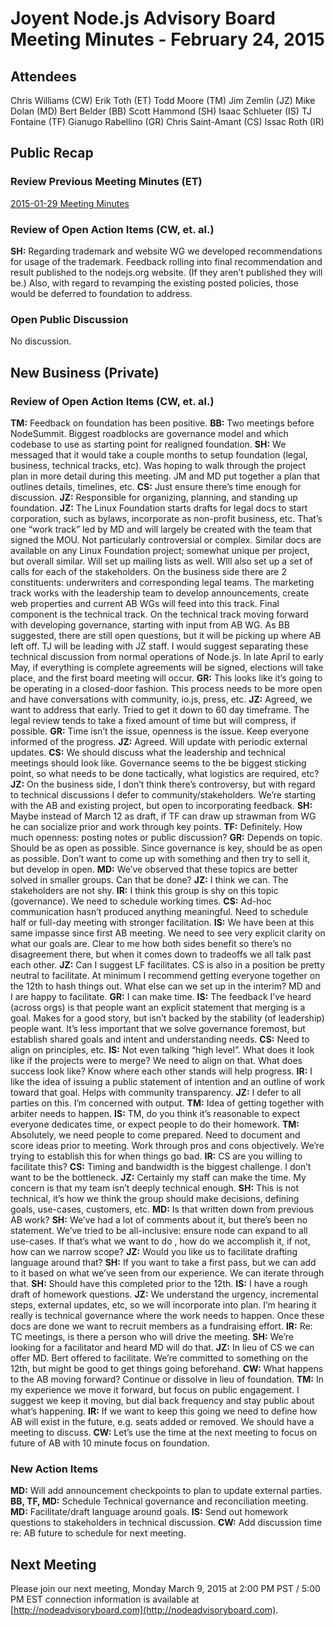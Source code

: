 # Joyent Node.js Advisory Board Meeting Minutes - February 24, 2015

## Attendees
Chris Williams (CW)
Erik Toth (ET)
Todd Moore (TM)
Jim Zemlin (JZ)
Mike Dolan (MD)
Bert Belder (BB)
Scott Hammond (SH)
Isaac Schlueter (IS)
TJ Fontaine (TF)
Gianugo Rabellino (GR)
Chris Saint-Amant (CS)
Issac Roth (IR)




## Public Recap

### Review Previous Meeting Minutes (ET)
[2015-01-29 Meeting Minutes](../2015-01-29/minutes.md)

### Review of Open Action Items (CW, et. al.)
**SH:** Regarding trademark and website WG we developed recommendations for usage of the trademark. Feedback rolling into final recommendation and result published to the nodejs.org website. (If they aren’t published they will be.) Also, with regard to revamping the existing posted policies, those would be deferred to foundation to address.

### Open Public Discussion
No discussion.


## New Business (Private)

### Review of Open Action Items (CW, et. al.)
**TM:** Feedback on foundation has been positive.
**BB:** Two meetings before NodeSummit. Biggest roadblocks are governance model and which codebase to use as starting point for realigned foundation.
**SH:** We messaged that it would take a couple months to setup foundation (legal, business, technical tracks, etc). Was hoping to walk through the project plan in more detail during this meeting. JM and MD put together a plan that outlines details, timelines, etc. <shared via screensharing>
**CS:** Just ensure there’s time enough for discussion.
**JZ:** <Introduction of MD> Responsible for organizing, planning, and standing up foundation.
**JZ:** The Linux Foundation starts drafts for legal docs to start corporation, such as bylaws, incorporate as non-profit business, etc. That’s one “work track” led by MD and will largely be created with the team that signed the MOU. Not particularly controversial or complex. Similar docs are available on any Linux Foundation project; somewhat unique per project, but overall similar. Will set up mailing lists as well. WIll also set up a set of calls for each of the stakeholders. On the business side there are 2 constituents: underwriters and corresponding legal teams. The marketing track works with the leadership team to develop announcements, create web properties and current AB WGs will feed into this track. Final component is the technical track. On the technical track moving forward with developing governance, starting with input from AB WG. As BB suggested, there are still open questions, but it will be picking up where AB left off. TJ will be leading with JZ staff. I would suggest separating these technical discussion from normal operations of Node.js. In late April to early May, if everything is complete agreements will be signed, elections will take place, and the first board meeting will occur.
**GR:** This looks like it’s going to be operating in a closed-door fashion. This process needs to be more open and have conversations with community, io.js, press, etc.
**JZ:** Agreed, we want to address that early. Tried to get it down to 60 day timeframe. The legal review tends to take a fixed amount of time but will compress, if possible.
**GR:** Time isn’t the issue, openness is the issue. Keep everyone informed of the progress.
**JZ:** Agreed. Will update with periodic external updates.
**CS:** We should discuss what the leadership and technical meetings should look like. Governance seems to the be biggest sticking point, so what needs to be done tactically, what logistics are required, etc?
**JZ:** On the business side, I don’t think there’s controversy, but with regard to technical discussions I defer to community/stakeholders. We’re starting with the AB and existing project, but open to incorporating feedback.
**SH:** Maybe instead of March 12 as draft, if TF can draw up strawman from WG he can socialize prior and work through key points.
**TF:** Definitely. How much openness: posting notes or public discussion?
**GR:** Depends on topic. Should be as open as possible. Since governance is key, should be as open as possible. Don’t want to come up with something and then try to sell it, but develop in open.
**MD:** We’ve observed that these topics are better solved in smaller groups. Can that be done?
**JZ:** I think we can. The stakeholders are not shy.
**IR:** I think this group is shy on this topic (governance). We need to schedule working times.
**CS:** Ad-hoc communication hasn’t produced anything meaningful. Need to schedule half or full-day meeting with stronger facilitation.
**IS:** We have been at this same impasse since first AB meeting. We need to see very explicit clarity on what our goals are. Clear to me how both sides benefit so there’s no disagreement there, but when it comes down to tradeoffs we all talk past each other.
**JZ:** Can I suggest LF facilitates. CS is also in a position be pretty neutral to facilitate. At minimum I recommend getting everyone together on the 12th to hash things out. What else can we set up in the interim? MD and I are happy to facilitate.
**GR:** I can make time.
**IS:** The feedback I’ve heard (across orgs) is that people want an explicit statement that merging is a goal. Makes for a good story, but isn’t backed by the stability (of leadership) people want. It’s less important that we solve governance foremost, but establish shared goals and intent and understanding needs.
**CS:** Need to align on principles, etc.
**IS:** Not even talking “high level”. What does it look like if the projects were to merge? We need to align on that. What does success look like? Know where each other stands will help progress.
**IR:** I like the idea of issuing a public statement of intention and an outline of work toward that goal. Helps with community transparency.
**JZ:** I defer to all parties on this. I’m concerned with output.
**TM:** Idea of getting together with arbiter needs to happen.
**IS:** TM, do you think it’s reasonable to expect everyone dedicates time, or expect people to do their homework.
**TM:** Absolutely, we need people to come prepared. Need to document and score ideas prior to meeting. Work through pros and cons objectively. We’re trying to establish this for when things go bad.
**IR:** CS are you willing to facilitate this?
**CS:** Timing and bandwidth is the biggest challenge. I don’t want to be the bottleneck.
**JZ:** Certainly my staff can make the time. My concern is that my team isn’t deeply technical enough.
**SH:** This is not technical, it’s how we think the group should make decisions, defining goals, use-cases, customers, etc.
**MD:** Is that written down from previous AB work?
**SH:** We’ve had a lot of comments about it, but there’s been no statement. We’ve tried to be all-inclusive: ensure node can expand to all use-cases. If that’s what we want to do , how do we accomplish it, if not, how can we narrow scope?
**JZ:** Would you like us to facilitate drafting language around that?
**SH:** If you want to take a first pass, but we can add to it based on what we’ve seen from our experience. We can iterate through that.
**SH:** Should have this completed prior to the 12th.
**IS:** I have a rough draft of homework questions.
**JZ:** We understand the urgency, incremental steps, external updates, etc, so we will incorporate into plan. I’m hearing it really is technical governance where the work needs to happen. Once these docs are done we want to recruit members as a fundraising effort.
**IR:** Re: TC meetings, is there a person who will drive the meeting.
**SH:** We’re looking for a facilitator and heard MD will do that.
**JZ:** In lieu of CS we can offer MD. Bert offered to facilitate. We’re committed to something on the 12th, but might be good to get things going beforehand.
**CW:** What happens to the AB moving forward? Continue or dissolve in lieu of foundation.
**TM:** In my experience we move it forward, but focus on public engagement. I suggest we keep it moving, but dial back frequency and stay public about what’s happening.
**IR:** If we want to keep this going we need to define how AB will exist in the future, e.g. seats added or removed. We should have a meeting to discuss.
**CW:** Let’s use the time at the next meeting to focus on future of AB with 10 minute focus on foundation.

### New Action Items
**MD:** Will add announcement checkpoints to plan to update external parties.
**BB, TF, MD:** Schedule Technical governance and reconciliation meeting.
**MD:** Facilitate/draft language around goals.
**IS:** Send out homework questions to stakeholders in technical discussion.
**CW:** Add discussion time re: AB future to schedule for next meeting.


## Next Meeting
Please join our next meeting, Monday March 9, 2015 at 2:00 PM PST / 5:00 PM EST connection information is available at [http://nodeadvisoryboard.com](http://nodeadvisoryboard.com).